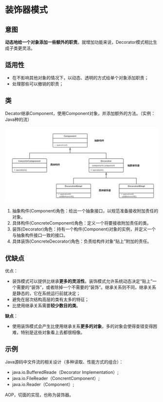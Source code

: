 # 装饰器模式

## 意图

**动态地给一个对象添加一些额外的职责**。就增加功能来说，Decorator模式相比生成子类更灵活。



## 适用性

- 在不影响其他对象的情况下，以动态、透明的方式给单个对象添加职责；
- 处理那些可以撤销的职责；



## 类

Decator继承Component，使用Component对象，并添加额外的方法。（实例：Java种的流）

<img src=".pics/decorator/o_decorator-class-diagram.jpg" alt="装饰者模式（Decorator）结构图" style="zoom:80%;" />

1. 抽象构件(Component)角色：给出一个抽象接口，以规范准备接收附加责任的对象。
2. 具体构件(ConcreteComponent)角色：定义一个将要接收附加责任的类。
3. 装饰(Decorator)角色：持有一个构件(Component)对象的实例，并定义一个与抽象构件接口一致的接口。
4. 具体装饰(ConcreteDecorator)角色：负责给构件对象“贴上”附加的责任。



## 优缺点

优点：

- 装饰模式可以提供比继承**更多的灵活性**。装饰模式允许系统动态决定“贴上”一个需要的“装饰”，或者除掉一个不需要的“装饰”。继承关系则不同，继承关系是静态的，它在系统运行前就决定；
- 避免在层次结构高层的类有太多的特征；
- 比使用继承关系需要**较少数目的类**。

**缺点**：

- 使用装饰模式会产生比使用继承关系**更多的对象**，多的对象会使得查错变得困难，特别是这些对象看上去都很相像。



## 示例

Java源码中文件流的相关设计（多种读取、性能方式的组合）：

- java.io.BufferedReade（Decorator Implementation）;  
- java.io.FileReader（ConcrentComponent）;   
- java.io.Reader（Component）;

AOP，切面的实现，也称为装饰器。